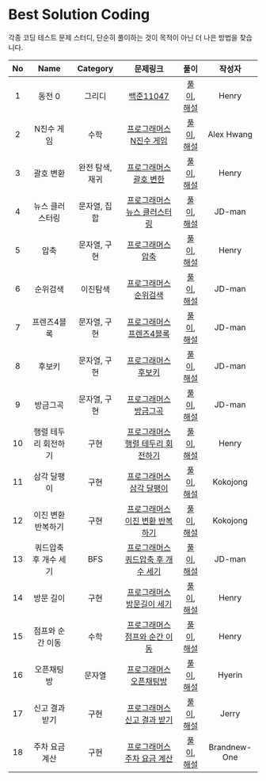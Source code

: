 # Best Solution Coding

각종 코딩 테스트 문제 스터디, 단순히 풀이하는 것이 목적이 아닌 더 나은 방법을 찾습니다.

|No|Name|Category|문제링크|풀이|작성자|
|:-:|:---:|:--------:|:------:|:--:|:-----:|
|1|동전 0|그리디|[백준11047](https://www.acmicpc.net/problem/11047)|[풀이](Solutions/BOJ/Greedy/BOJ11047.swift), [해설](https://blog.naver.com/raphaelra44/222546195826)|Henry|
|2|N진수 게임|수학|[프로그래머스 N진수 게임](https://programmers.co.kr/learn/courses/30/lessons/17687)|[풀이](Solutions/Programmers/Math/Ngame.swift), [해설](https://cksgh.tistory.com/entry/N%EC%A7%84%EC%88%98-%EA%B2%8C%EC%9E%84-Swift)|Alex Hwang|
|3|괄호 변환|완전 탐색, 재귀|[프로그래머스 괄호 변한](https://programmers.co.kr/learn/courses/30/lessons/60058)|[풀이](Solutions/Programmers/Recursive/BracketTranslate.swift), [해설](https://blog.naver.com/raphaelra44/222566491277)|Henry|
|4|뉴스 클러스터링|문자열, 집합|[프로그래머스 뉴스 클러스터링](https://programmers.co.kr/learn/courses/30/lessons/17677)|[풀이](Solutions/Programmers/Set/News/README.md), [해설](Solutions/Programmers/Set/News/README.md)|JD-man|
|5|압축|문자열, 구현|[프로그래머스 압축](https://programmers.co.kr/learn/courses/30/lessons/17684)|[풀이](Solutions/Programmers/String/Compress.swift), [해설](https://blog.naver.com/raphaelra44/222591530538)|Henry|
|6|순위검색|이진탐색|[프로그래머스 순위검색](https://programmers.co.kr/learn/courses/30/lessons/72412)|[풀이](Solutions/Programmers/BinarySearch/SearchRank.md), [해설](Solutions/Programmers/BinarySearch/SearchRank.md)|JD-man|
|7|프렌즈4블록|문자열, 구현|[프로그래머스 프렌즈4블록](https://programmers.co.kr/learn/courses/30/lessons/17679)|[풀이](Solutions/Programmers/Recursive/4Block.md), [해설](Solutions/Programmers/Recursive/4Block.md)|JD-man|
|8|후보키|문자열, 구현|[프로그래머스 후보키](https://programmers.co.kr/learn/courses/30/lessons/42890)|[풀이](Solutions/Programmers/String/CandidateKey.md), [해설](Solutions/Programmers/String/CandidateKey.md)|JD-man|
|9|방금그곡|문자열, 구현|[프로그래머스 방금그곡](https://programmers.co.kr/learn/courses/30/lessons/17683)|[풀이](Solutions/Programmers/String/ThatSong.md), [해설](Solutions/Programmers/String/ThatSong.md)|JD-man|
|10|행렬 테두리 회전하기|구현|[프로그래머스 행렬 테두리 회전하기](https://programmers.co.kr/learn/courses/30/lessons/77485)|[풀이](Solutions/Programmers/Implement/MatrixRotateBound.swift), [해설](https://blog.naver.com/raphaelra44/222591986545)|Henry|
|11|삼각 달팽이|구현|[프로그래머스 삼각 달팽이](https://programmers.co.kr/learn/courses/30/lessons/68645)|[풀이](https://github.com/urijan44/BestSolution/blob/master/Solutions/Programmers/Implement/TriangleSnail.md), [해설](https://github.com/urijan44/BestSolution/blob/master/Solutions/Programmers/Implement/TriangleSnail.md)|Kokojong|
|12|이진 변환 반복하기|구현|[프로그래머스 이진 변환 반복하기](https://programmers.co.kr/learn/courses/30/lessons/70129)|[풀이](https://github.com/urijan44/BestSolution/blob/master/Solutions/Programmers/Implement/BinaryConvert.md),[해설](https://github.com/urijan44/BestSolution/blob/master/Solutions/Programmers/Implement/BinaryConvert.md)|Kokojong|
|13|쿼드압축 후 개수 세기|BFS|[프로그래머스 쿼드압축 후 개수 세기](https://programmers.co.kr/learn/courses/30/lessons/68936)|[풀이](Solutions/Programmers/BFS/QuadTree.md),[해설](Solutions/Programmers/BFS/QuadTree.md)|JD-man|
|14|방문 길이|구현|[프로그래머스 방문길이 세기](https://programmers.co.kr/learn/courses/30/lessons/49994)|[풀이](Solutions/Programmers/Implement/VisitedLength.swift),[해설](https://blog.naver.com/raphaelra44/222619316529)|Henry|
|15|점프와 순간 이동|수학|[프로그래머스 점프와 순간 이동](https://programmers.co.kr/learn/courses/30/lessons/12980)|[풀이](Solutions/Programmers/Math/JumpAndTeleport.swift),[해설](https://velog.io/@hey_hen/프로그래머스-SummerWinter-Coding2018-점프와-순간이동-Swift)|Henry|
|16|오픈채팅방|문자열|[프로그래머스 오픈채팅방](https://programmers.co.kr/learn/courses/30/lessons/42888)|[풀이](https://github.com/urijan44/BestSolution/blob/master/Solutions/Programmers/String/OpenChatRoom.swift), [해설](https://velog.io/@hope1053/level-2-오픈-채팅방)|Hyerin|
|17|신고 결과 받기|구현|[프로그래머스 신고 결과 받기](https://programmers.co.kr/learn/courses/30/lessons/92334)|[풀이](https://github.com/noh3310/Algorithm_Swift/blob/main/Algorithm_Swift/%ED%94%84%EB%A1%9C%EA%B7%B8%EB%9E%98%EB%A8%B8%EC%8A%A4/%EC%8B%A0%EA%B3%A0%20%EA%B2%B0%EA%B3%BC%20%EB%B0%9B%EA%B8%B0.swift), [해설](https://jerry-bakery.tistory.com/entry/%EC%95%8C%EA%B3%A0%EB%A6%AC%EC%A6%98-%EC%8B%A0%EA%B3%A0-%EA%B2%B0%EA%B3%BC-%EB%B0%9B%EA%B8%B0%ED%94%84%EB%A1%9C%EA%B7%B8%EB%9E%98%EB%A8%B8%EC%8A%A4)|Jerry|
|18|주차 요금 계산|구현|[프로그래머스 주차 요금 계산](https://programmers.co.kr/learn/courses/30/lessons/92341)|[풀이](https://github.com/Brandnew-one/Coding_test/blob/master/sangwon/Programmers/92341.swift), [해설](https://velog.io/@cold929/프로그래머스-92341-주차-요금-계산)|Brandnew-One|
